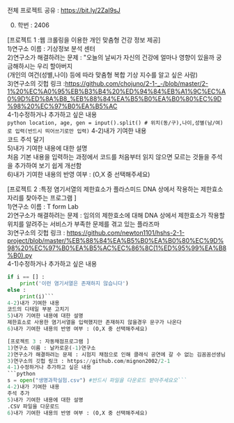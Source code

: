 전체 프로젝트 공유 : https://bit.ly/2ZaI9sJ

0. 학번 : 2406

[프로젝트 1 :웹 크롤링을 이용한 개인 맞춤형 건강 정보 제공]  
1)연구소 이름 : 기상정보 분석 센터  
2)연구소가 해결하려는 문제 : "오늘의 날씨가 자신의 건강에 얼마나 영향이 있을까 궁금해하시는 우리 할아버지  
(개인의 여건(성별,나이) 등에 따라 맞춤형 복합 기상 지수를  알고 싶은 사람)  
3)연구소의 깃헙 링크 :https://github.com/chojuno/2-1-_-/blob/master/2-1%20%EC%A0%95%EB%B3%B4%20%ED%94%84%EB%A1%9C%EC%A0%9D%ED%8A%B8_%EB%88%84%EA%B5%B0%EA%B0%80%EC%9D%98%20%EC%97%B0%EA%B5%AC  
4-1)수정하거나 추가하고 싶은 내용  
```python location, age, gen = input().split() # 위치(동/구),나이,성별(남/여)로 입력(반드시 띄어쓰기로만 입력)```
4-2)내가 기여한 내용  
코드 주석 달기  
5)내가 기여한 내용에 대한 설명  
처음 기본 내용을 입력하는 과정에서 코드를 처음부터 읽지 않으면 모르는 것들을 주석을 추가하여 보기 쉽게 개선함  
6)내가 기여한 내용의 반영 여부 : (O,X 중 선택해주세요)  

[프로젝트 2 :특정 염기서열의 제한효소가 플라스미드 DNA 상에서 작용하는 제한효소자리를 찾아주는 프로그램 ]  
1)연구소 이름 :  T form Lab  
2)연구소가 해결하려는 문제 : 임의의 제한효소에 대해 DNA 상에서 제한효소가 작용할 위치를 알려주는 서비스가 부족한 문제를 겪고 있는 플라즈마  
3)연구소의 깃헙 링크 : https://github.com/newton1101/hshs-2-1-project/blob/master/%EB%88%84%EA%B5%B0%EA%B0%80%EC%9D%98%20%EC%97%B0%EA%B5%AC%EC%86%8C(1%ED%95%99%EA%B8%B0).py  
4-1)수정하거나 추가하고 싶은 내용  
```python  
if i == [] :
    print('이런 염기서열은 존재하지 않습니다')
else :
    print(i)```
4-2)내가 기여한 내용  
코드의 디테일 부분 고치기  
5)내가 기여한 내용에 대한 설명  
제한효소로 사용한 염기서열을 입력했지만 존재하지 않을경우 문구가 나온다  
6)내가 기여한 내용의 반영 여부 : (O,X 중 선택해주세요)  

[프로젝트 3 : 자동채점프로그램 ]  
1)연구소 이름 : 날카로운(-1)연구소  
2)연구소가 해결하려는 문제 : 시험지 채점으로 인해 클래식 공연에 갈 수 없는 김꼼꼼선생님  
3)연구소의 깃헙 링크 : https://github.com/mignon2002/2-1  
4-1)수정하거나 추가하고 싶은 내용  
```python  
s = open("생명과학실험.csv") #반드시 파일을 다운로드 받아주세요오```
4-2)내가 기여한 내용  
주석 추가  
5)내가 기여한 내용에 대한 설명  
.CSV 파일을 다운로드   
6)내가 기여한 내용의 반영 여부 : (O,X 중 선택해주세요)  
